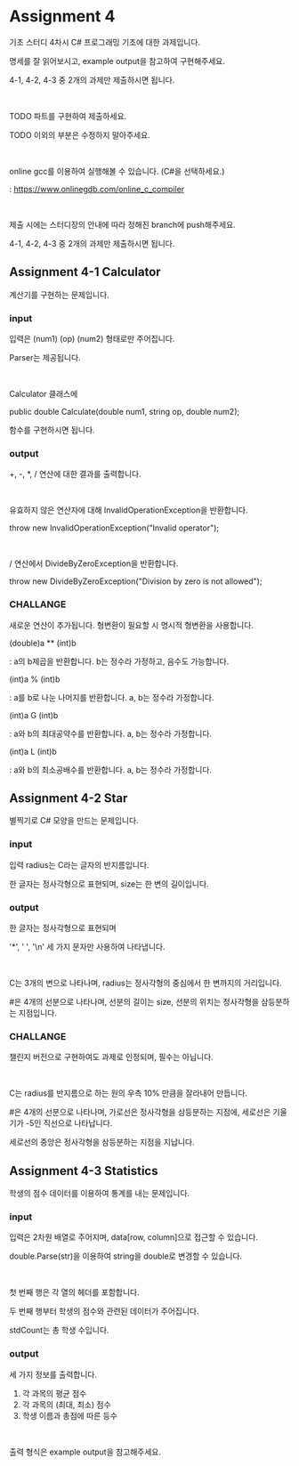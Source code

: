 # Assignment 4

기초 스터디 4차시 C# 프로그래밍 기초에 대한 과제입니다.

명세를 잘 읽어보시고, example output을 참고하여 구현해주세요.

4-1, 4-2, 4-3 중 2개의 과제만 제출하시면 됩니다.

<br/>

TODO 파트를 구현하여 제출하세요.

TODO 이외의 부분은 수정하지 말아주세요.

<br/>

online gcc를 이용하여 실행해볼 수 있습니다. (C#을 선택하세요.)

: https://www.onlinegdb.com/online_c_compiler

<br/>

제출 시에는 스터디장의 안내에 따라 정해진 branch에 push해주세요.

4-1, 4-2, 4-3 중 2개의 과제만 제출하시면 됩니다.

## Assignment 4-1 Calculator

계산기를 구현하는 문제입니다.

### input

입력은 (num1) (op) (num2) 형태로만 주어집니다.

Parser는 제공됩니다.

<br/>

Calculator 클래스에

public double Calculate(double num1, string op, double num2);

함수를 구현하시면 됩니다.

### output

+, -, *, / 연산에 대한 결과를 출력합니다.

<br/>

유효하지 않은 연산자에 대해 InvalidOperationException을 반환합니다.

throw new InvalidOperationException("Invalid operator");

<br/>

/ 연산에서 DivideByZeroException을 반환합니다.

throw new DivideByZeroException("Division by zero is not allowed");

### CHALLANGE

새로운 연산이 추가됩니다. 형변환이 필요할 시 명시적 형변환을 사용합니다.
<br/>

(double)a ** (int)b

: a의 b제곱을 반환합니다. b는 정수라 가정하고, 음수도 가능합니다.

(int)a % (int)b

: a를 b로 나눈 나머지를 반환합니다. a, b는 정수라 가정합니다.

(int)a G (int)b

: a와 b의 최대공약수를 반환합니다. a, b는 정수라 가정합니다.

(int)a L (int)b

: a와 b의 최소공배수를 반환합니다. a, b는 정수라 가정합니다.

## Assignment 4-2 Star

별찍기로 C# 모양을 만드는 문제입니다.

### input

입력 radius는 C라는 글자의 반지름입니다.

한 글자는 정사각형으로 표현되며, size는 한 변의 길이입니다.

### output

한 글자는 정사각형으로 표현되며

'*', ' ', '\n' 세 가지 문자만 사용하여 나타냅니다.

<br/>

C는 3개의 변으로 나타나며, radius는 정사각형의 중심에서 한 변까지의 거리입니다.

#은 4개의 선분으로 나타나며, 선분의 길이는 size, 선분의 위치는 정사각형을 삼등분하는 지점입니다.

### CHALLANGE

챌린지 버전으로 구현하여도 과제로 인정되며, 필수는 아닙니다.

<br/>

C는 radius를 반지름으로 하는 원의 우측 10% 만큼을 잘라내어 만듭니다.

#은 4개의 선분으로 나타나며, 가로선은 정사각형을 삼등분하는 지점에, 세로선은 기울기가 -5인 직선으로 나타납니다.

세로선의 중앙은 정사각형을 삼등분하는 지점을 지납니다.

## Assignment 4-3 Statistics

학생의 점수 데이터를 이용하여 통계를 내는 문제입니다.

### input

입력은 2차원 배열로 주어지며, data[row, column]으로 접근할 수 있습니다.

double.Parse(str)을 이용하여 string을 double로 변경할 수 있습니다.

<br/>

첫 번째 행은 각 열의 헤더를 포함합니다.

두 번째 행부터 학생의 점수와 관련된 데이터가 주어집니다.

stdCount는 총 학생 수입니다.

### output

세 가지 정보를 출력합니다.

1. 각 과목의 평균 점수
2. 각 과목의 (최대, 최소) 점수
3. 학생 이름과 총점에 따른 등수

<br/>

출력 형식은 example output을 참고해주세요.